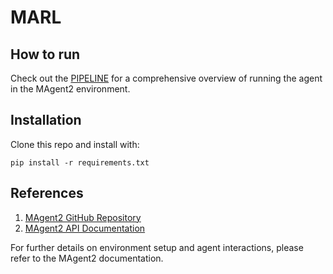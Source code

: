 # MARL 

## How to run
Check out the [PIPELINE](https://colab.research.google.com/drive/1PdeBtLQ-qi1UXXqkLWZgkY-fvz8CY-XW) for a comprehensive overview of running the agent in the MAgent2 environment.

## Installation
Clone this repo and install with:
```
pip install -r requirements.txt
```

## References

1. [MAgent2 GitHub Repository](https://github.com/Farama-Foundation/MAgent2)
2. [MAgent2 API Documentation](https://magent2.farama.org/introduction/basic_usage/)

For further details on environment setup and agent interactions, please refer to the MAgent2 documentation.
